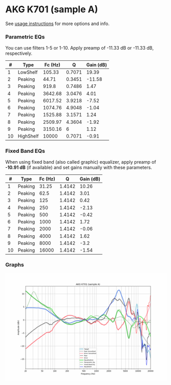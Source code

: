 # AKG K701 (sample A)
See [usage instructions](https://github.com/jaakkopasanen/AutoEq#usage) for more options and info.

### Parametric EQs
You can use filters 1-5 or 1-10. Apply preamp of -11.33 dB or -11.33 dB, respectively.

|   # | Type      |   Fc (Hz) |      Q |   Gain (dB) |
|-----|-----------|-----------|--------|-------------|
|   1 | LowShelf  |    105.33 | 0.7071 |       19.39 |
|   2 | Peaking   |     44.71 | 0.3451 |      -11.58 |
|   3 | Peaking   |    919.8  | 0.7486 |        1.47 |
|   4 | Peaking   |   3642.68 | 3.0476 |        4.01 |
|   5 | Peaking   |   6017.52 | 3.9218 |       -7.52 |
|   6 | Peaking   |   1074.76 | 4.9048 |       -1.04 |
|   7 | Peaking   |   1525.88 | 3.1571 |        1.24 |
|   8 | Peaking   |   2509.97 | 4.3604 |       -1.92 |
|   9 | Peaking   |   3150.16 | 6      |        1.12 |
|  10 | HighShelf |  10000    | 0.7071 |       -0.91 |

### Fixed Band EQs
When using fixed band (also called graphic) equalizer, apply preamp of **-10.91 dB** (if available) and set gains manually with these parameters.

|   # | Type    |   Fc (Hz) |      Q |   Gain (dB) |
|-----|---------|-----------|--------|-------------|
|   1 | Peaking |     31.25 | 1.4142 |       10.26 |
|   2 | Peaking |     62.5  | 1.4142 |        3.01 |
|   3 | Peaking |    125    | 1.4142 |        0.42 |
|   4 | Peaking |    250    | 1.4142 |       -2.13 |
|   5 | Peaking |    500    | 1.4142 |       -0.42 |
|   6 | Peaking |   1000    | 1.4142 |        1.72 |
|   7 | Peaking |   2000    | 1.4142 |       -0.06 |
|   8 | Peaking |   4000    | 1.4142 |        1.62 |
|   9 | Peaking |   8000    | 1.4142 |       -3.2  |
|  10 | Peaking |  16000    | 1.4142 |       -1.54 |

### Graphs
![](./AKG%20K701%20(sample%20A).png)
